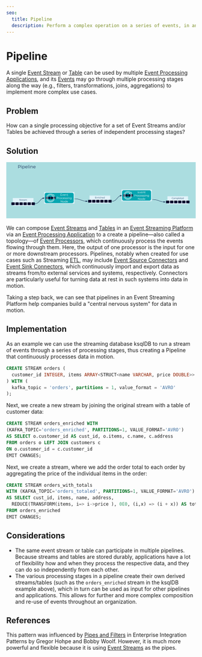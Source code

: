 ```yaml
---
seo:
  title: Pipeline
  description: Perform a complex operation on a series of events, in an event stream or table, through a series of independant processing stages.
---
```


# Pipeline

A single [Event Stream](../event-stream/event-stream.md) or [Table](../table/state-table.md) can be used by multiple [Event Processing Applications](../event-processing/event-processing-application.md), and its [Events](../event/event.md) may go through multiple processing stages along the way (e.g., filters, transformations, joins, aggregations) to implement more complex use cases.

## Problem

How can a single processing objective for a set of Event Streams and/or Tables be achieved through a series of independent processing stages?

## Solution
![pipeline](../img/pipeline.png)

We can compose [Event Streams](../event-stream/event-stream.md) and [Tables](../table/state-table.md) in an [Event Streaming Platform](../event-stream/event-streaming-platform.md) via an [Event Processing Application](../event-processing/event-processing-application.md) to a create a pipeline—also called a topology—of [Event Processors](../event-processing/event-processor.md), which continuously process the events flowing through them. Here, the output of one processor is the input for one or more downstream processors. Pipelines, notably when created for use cases such as Streaming [ETL](https://en.wikipedia.org/wiki/Extract,_transform,_load), may include [Event Source Connectors](../event-source/event-source-connector.md) and [Event Sink Connectors](../event-sink/event-sink-connector.md), which continuously import and export data as streams from/to external services and systems, respectively. Connectors are particularly useful for turning data at rest in such systems into data in motion.

Taking a step back, we can see that pipelines in an Event Streaming Platform help companies build a "central nervous system" for data in motion.

## Implementation

As an example we can use the streaming database ksqlDB to run a stream of events through a series of processing stages, thus creating a Pipeline that continuously processes data in motion.

```sql
CREATE STREAM orders ( 
  customer_id INTEGER, items ARRAY<STRUCT<name VARCHAR, price DOUBLE>>
) WITH (
  kafka_topic = 'orders', partitions = 1, value_format = 'AVRO'
);
```

Next, we create a new stream by joining the original stream with a table of customer data:

```sql
CREATE STREAM orders_enriched WITH 
(KAFKA_TOPIC='orders_enriched', PARTITIONS=1, VALUE_FORMAT='AVRO')
AS SELECT o.customer_id AS cust_id, o.items, c.name, c.address
FROM orders o LEFT JOIN customers c 
ON o.customer_id = c.customer_id
EMIT CHANGES;
```

Next, we create a stream, where we add the order total to each order by aggregating the price of the individual items in the order:

```sql
CREATE STREAM orders_with_totals
WITH (KAFKA_TOPIC='orders_totaled', PARTITIONS=1, VALUE_FORMAT='AVRO')
AS SELECT cust_id, items, name, address,  
  REDUCE(TRANSFORM(items, i=> i->price ), 0E0, (i,x) => (i + x)) AS total 
FROM orders_enriched
EMIT CHANGES;
```

## Considerations
* The same event stream or table can participate in multiple pipelines. Because streams and tables are stored durably, applications have a lot of flexibility how and when they process the respective data, and they can do so independently from each other.
* The various processing stages in a pipeline create their own derived streams/tables (such as the `orders_enriched` stream in the ksqlDB example above), which in turn can be used as input for other pipelines and applications. This allows for further and more complex composition and re-use of events throughout an organization.

## References
This pattern was influenced by [Pipes and Filters](https://www.enterpriseintegrationpatterns.com/patterns/messaging/PipesAndFilters.html) in Enterprise Integration Patterns by Gregor Hohpe and Bobby Woolf. However, it is much more powerful and flexible because it is using [Event Streams](../event-stream/event-stream.md) as the pipes.
